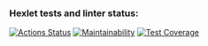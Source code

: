 ### Hexlet tests and linter status:
[![Actions Status](https://github.com/rmanzman/frontend-project-44/workflows/hexlet-check/badge.svg)](https://github.com/rmanzman/frontend-project-44/actions)
[![Maintainability](https://api.codeclimate.com/v1/badges/5d021fa64382d03d0e2b/maintainability)](https://codeclimate.com/github/rmanzman/frontend-project-44/maintainability)
[![Test Coverage](https://api.codeclimate.com/v1/badges/5d021fa64382d03d0e2b/test_coverage)](https://codeclimate.com/github/rmanzman/frontend-project-44/test_coverage)